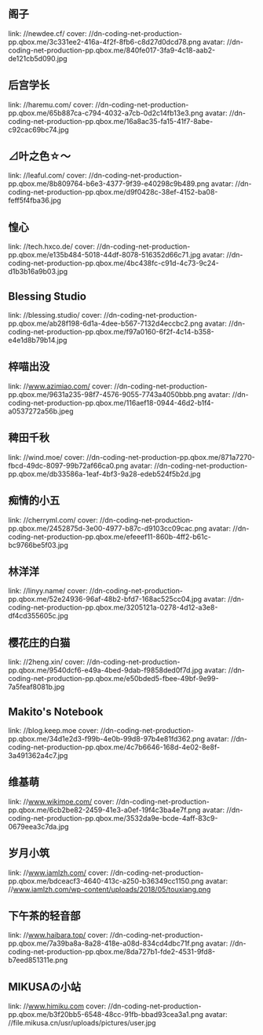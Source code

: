 ## 阁子

link: //newdee.cf/
cover: //dn-coding-net-production-pp.qbox.me/3c331ee2-416a-4f2f-8fb6-c8d27d0dcd78.png
avatar: //dn-coding-net-production-pp.qbox.me/840fe017-3fa9-4c18-aab2-de121cb5d090.jpg

## 后宫学长

link: //haremu.com/
cover: //dn-coding-net-production-pp.qbox.me/65b887ca-c794-4032-a7cb-0d2c14fb13e3.png
avatar: //dn-coding-net-production-pp.qbox.me/16a8ac35-fa15-41f7-8abe-c92cac69bc74.jpg

## ⊿叶之色☆～

link: //leaful.com/
cover: //dn-coding-net-production-pp.qbox.me/8b809764-b6e3-4377-9f39-e40298c9b489.png
avatar: //dn-coding-net-production-pp.qbox.me/d9f0428c-38ef-4152-ba08-feff5f4fba36.jpg

## 惶心

link: //tech.hxco.de/
cover: //dn-coding-net-production-pp.qbox.me/e135b484-5018-44df-8078-516352d66c71.jpg
avatar: //dn-coding-net-production-pp.qbox.me/4bc438fc-c91d-4c73-9c24-d1b3b16a9b03.jpg

## Blessing Studio

link: //blessing.studio/
cover: //dn-coding-net-production-pp.qbox.me/ab28f198-6d1a-4dee-b567-7132d4eccbc2.png
avatar: //dn-coding-net-production-pp.qbox.me/f97a0160-6f2f-4c14-b358-e4e1d8b79b14.jpg

## 梓喵出没

link: //www.azimiao.com/
cover: //dn-coding-net-production-pp.qbox.me/9631a235-98f7-4576-9055-7743a4050bbb.png
avatar: //dn-coding-net-production-pp.qbox.me/116aef18-0944-46d2-b1f4-a0537272a56b.jpeg

## 稗田千秋

link: //wind.moe/
cover: //dn-coding-net-production-pp.qbox.me/871a7270-fbcd-49dc-8097-99b72af66ca0.png
avatar: //dn-coding-net-production-pp.qbox.me/db33586a-1eaf-4bf3-9a28-edeb524f5b2d.jpg

## 痴情的小五

link: //cherryml.com/
cover: //dn-coding-net-production-pp.qbox.me/2452875d-3e00-4977-b87c-d9103cc09cac.png
avatar: //dn-coding-net-production-pp.qbox.me/efeeef11-860b-4ff2-b61c-bc9766be5f03.jpg

## 林洋洋

link: //linyy.name/
cover: //dn-coding-net-production-pp.qbox.me/52e24936-96af-48b2-bfd7-168ac525cc04.jpg
avatar: //dn-coding-net-production-pp.qbox.me/3205121a-0278-4d12-a3e8-df4cd355605c.jpg

## 樱花庄的白猫

link: //2heng.xin/
cover: //dn-coding-net-production-pp.qbox.me/9540dcf6-e49a-4bed-9dab-f9858ded0f7d.jpg
avatar: //dn-coding-net-production-pp.qbox.me/e50bded5-fbee-49bf-9e99-7a5feaf8081b.jpg

## Makito's Notebook

link: //blog.keep.moe
cover: //dn-coding-net-production-pp.qbox.me/34d1e2d3-f99b-4e0b-99d8-97b4e81fd362.png
avatar: //dn-coding-net-production-pp.qbox.me/4c7b6646-168d-4e02-8e8f-3a491362a4c7.jpg

## 维基萌

link: //www.wikimoe.com/
cover: //dn-coding-net-production-pp.qbox.me/6cb2be82-2459-41e3-a0ef-19f4c3ba4e7f.png
avatar: //dn-coding-net-production-pp.qbox.me/3532da9e-bcde-4aff-83c9-0679eea3c7da.jpg

## 岁月小筑

link: //www.iamlzh.com/
cover: //dn-coding-net-production-pp.qbox.me/bdceacf3-4640-413c-a250-b36349cc1150.png
avatar: //www.iamlzh.com/wp-content/uploads/2018/05/touxiang.png

## 下午茶的轻音部

link: //www.haibara.top/
cover: //dn-coding-net-production-pp.qbox.me/7a39ba8a-8a28-418e-a08d-834cd4dbc71f.png
avatar: //dn-coding-net-production-pp.qbox.me/8da727b1-fde2-4531-9fd8-b7eed851311e.png

## MIKUSAの小站

link: //www.himiku.com
cover: //dn-coding-net-production-pp.qbox.me/b3f20bb5-6548-48cc-91fb-bbad93cea3a1.png
avatar: //file.mikusa.cn/usr/uploads/pictures/user.jpg